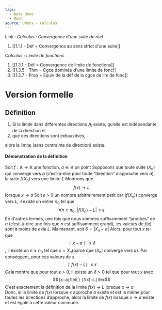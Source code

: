 ```yaml
---
tags:
  - Note_done
  - Math
source: UMons - Calculus
---
```


Link :
_Calculus : Convergence d'une suite de réel_
1. [[1.1.1 - Déf = Convergence au sens strict d'une suite]]

_Calculus : Limite de fonctions_
1. [[1.3.1 - Déf = Convergence de limite de fonctions]]
2. [[1.3.5 - Thm = Cgce dominée d'une limite de fonc]]
3. [[1.3.7 - Prop = Equiv de la déf de la cgce de lim de fonc]]

# Version formelle
## Définition
1. Si la limite dans différentes directions $A_i$ existe, qu’elle est indépendante de la direction et 
2. que ces directions sont exhaustives, 

alors la limite (sans contrainte de direction) existe.

#### Démonstration de la définition
Soit $f : \mathbb{R} \to \mathbb{R}$ une fonction, $a \in \mathbb{R}$ un point
Supposons que toute suite $(X_n)$ qui converge vers $a$ (c’est-à-dire pour toute “direction” d’approche vers $a$), la suite $f(X_n)$ vers une limite $L$
Montrons que $$f(x)\to L$$ lorsque $x \to a$
Soit $\epsilon > 0$ un nombre arbitrairement petit car $(f(X_n))$ converge vers $L$, il existe un entier $n_0$ tel que $$\forall n \ge n_0,\ |f(X_n)-L| \le \epsilon$$En d'autres termes, une fois que nous sommes suffisamment “proches” de $a$ (c’est-à-dire une fois que $n$ est suffisamment grand), les valeurs de $f(x)$ sont à moins de $ϵ$ de $L$.
Maintenant, soit $\delta = |X_n - a|$ 
Alors, pour tout $x$ tel que $$∣x−a∣\le δ$$, il existe un $n≥n_0$ tel que $x=X_n$​ (parce que $(X_n​)$ converge vers $a$). 
Par conséquent, pour ces valeurs de $x$, $$∣f(x)−L∣\ \le ϵ$$Cela montre que pour tout $ϵ>0$, il existe un $δ>0$ tel que pour tout $x$ avec $$∣x−a∣\leδ,\ ∣f(x)−L∣\leϵ$$C’est exactement la définition de la limite $f(x)→L$ lorsque $x→a$
\
Donc, si la limite de $f(x)$ lorsque $x$ approche $a$ existe et est la même pour toutes les directions d’approche, alors la limite de $f(x)$ lorsque $x→a$ existe et est égale à cette valeur commune.